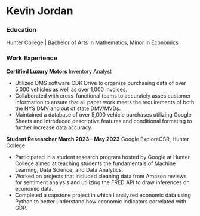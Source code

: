 # Kevin Jordan
### Education
Hunter College | Bachelor of Arts in Mathematics, Minor in Economics
### Work Experience
**Certified Luxury Motors**
Inventory Analyst
- Utilized DMS software CDK Drive to organize purchasing data of over 5,000 vehicles as well as over 1,000 invoices.
- Collaborated with cross-functional teams to accurately asses customer information to ensure that all paper work meets the requirements of both the NYS DMV and out of state DMV/MVDs.
- Maintained a database of over 5,000 vehicle purchases utilizing Google Sheets and introduced descriptive features and conditional formating to further increase data accuracy.

**Student Researcher	March 2023 – May 2023**
Google ExploreCSR, Hunter College 
- Participated in a student research program hosted by Google at Hunter College aimed at teaching students the fundamentals of Machine Learning, Data Science, and Data Analytics.
- Worked on projects that included cleaning data from Amazon reviews for sentiment analysis and utilizing the FRED API to draw inferences on economic data.
- Completed a capstone project in which I analyzed economic data using Python to better understand how economic indicators correlated with GDP.
